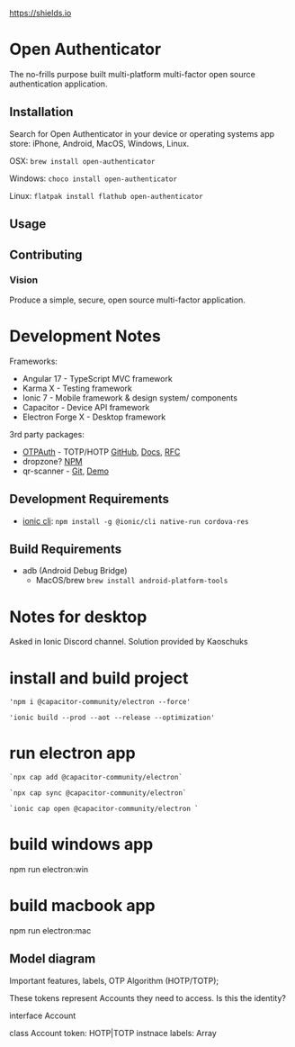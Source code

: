 https://shields.io

# Open Authenticator

The no-frills purpose built multi-platform multi-factor open source authentication application.

## Installation

Search for Open Authenticator in your device or operating systems app store: iPhone, Android, MacOS, Windows, Linux.

OSX: `brew install open-authenticator`

Windows: `choco install open-authenticator`

Linux: `flatpak install flathub open-authenticator`

## Usage

## Contributing

### Vision

Produce a simple, secure, open source multi-factor application. 

# Development Notes

Frameworks:
- Angular 17 - TypeScript MVC framework
- Karma X - Testing framework
- Ionic 7 - Mobile framework & design system/ components
- Capacitor - Device API framework
- Electron Forge X - Desktop framework

3rd party packages:
- [OTPAuth](https://github.com/hectorm/otpauth) - TOTP/HOTP [GitHub](https://github.com/hectorm/otpauth), [Docs](https://hectorm.github.io/otpauth/index.html), [RFC](https://datatracker.ietf.org/doc/html/rfc6238#section-4)
- dropzone? [NPM](https://www.npmjs.com/package/ngx-dropzone)
- qr-scanner - [Git](https://github.com/nimiq/qr-scanner), [Demo](https://nimiq.github.io/qr-scanner/demo/)

## Development Requirements
- [ionic cli](https://ionicframework.com/docs/angular/your-first-app): `npm install -g @ionic/cli native-run cordova-res`

## Build Requirements
- adb (Android Debug Bridge)
    - MacOS/brew `brew install android-platform-tools`


# Notes for desktop
Asked in Ionic Discord channel. Solution provided by Kaoschuks

# install and build project
    'npm i @capacitor-community/electron --force'

    'ionic build --prod --aot --release --optimization'

# run electron app
    `npx cap add @capacitor-community/electron`
    
    `npx cap sync @capacitor-community/electron`
    
    `ionic cap open @capacitor-community/electron `
 
 # build windows app
 npm run electron:win
 
 # build macbook app
 npm run electron:mac


 ## Model diagram
 Important features, labels, OTP Algorithm (HOTP/TOTP);

 These tokens represent Accounts they need to access. Is this the identity?

interface Account

 class Account
    token: HOTP|TOTP instnace
    labels: Array<string>

